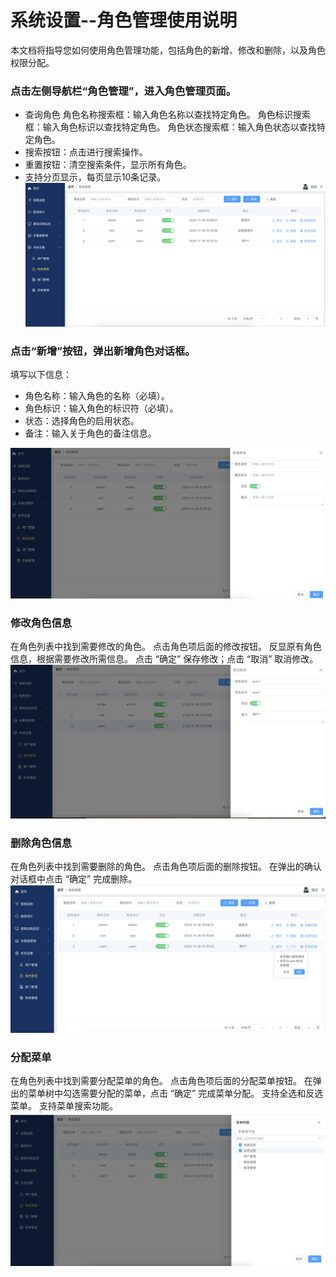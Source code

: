 # 系统设置--角色管理使用说明
本文档将指导您如何使用角色管理功能，包括角色的新增、修改和删除，以及角色权限分配。

### 点击左侧导航栏“角色管理”，进入角色管理页面。
- 查询角色
角色名称搜索框：输入角色名称以查找特定角色。
角色标识搜索框：输入角色标识以查找特定角色。
角色状态搜索框：输入角色状态以查找特定角色。
- 搜索按钮：点击进行搜索操作。
- 重置按钮：清空搜索条件，显示所有角色。
- 支持分页显示，每页显示10条记录。
![alt text](image-8.png)

### 点击“新增”按钮，弹出新增角色对话框。
填写以下信息：
- 角色名称：输入角色的名称（必填）。
- 角色标识：输入角色的标识符（必填）。
- 状态：选择角色的启用状态。
- 备注：输入关于角色的备注信息。

![alt text](image-9.png)

### 修改角色信息
在角色列表中找到需要修改的角色。
点击角色项后面的修改按钮。
反显原有角色信息，根据需要修改所需信息。
点击 “确定” 保存修改；点击 “取消” 取消修改。
![alt text](image-10.png)


### 删除角色信息
在角色列表中找到需要删除的角色。
点击角色项后面的删除按钮。
在弹出的确认对话框中点击 “确定” 完成删除。
![alt text](image-11.png)

### 分配菜单
在角色列表中找到需要分配菜单的角色。
点击角色项后面的分配菜单按钮。
在弹出的菜单树中勾选需要分配的菜单，点击 “确定” 完成菜单分配。
支持全选和反选菜单。
支持菜单搜索功能。
![alt text](image-12.png)